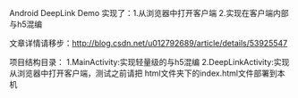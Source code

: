 Android DeepLink Demo 实现了：1.从浏览器中打开客户端  2.实现在客户端内部与h5混编

文章详情请移步：http://blog.csdn.net/u012792689/article/details/53925547

项目结构目录：
1.MainActivity:实现轻量级的与h5混编
2.DeepLinkActivity:实现从浏览器中打开客户端，测试之前请把 html文件夹下的index.html文件部署到本机
